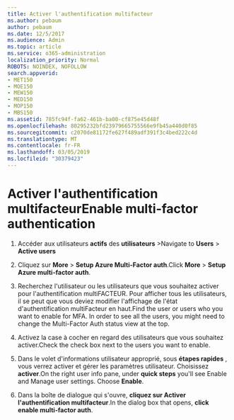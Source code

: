 ```yaml
---
title: Activer l'authentification multifacteur
ms.author: pebaum
author: pebaum
ms.date: 12/5/2017
ms.audience: Admin
ms.topic: article
ms.service: o365-administration
localization_priority: Normal
ROBOTS: NOINDEX, NOFOLLOW
search.appverid:
- MET150
- MOE150
- MEW150
- MED150
- MOP150
- MBS150
ms.assetid: 785fc94f-fa62-461b-ba00-cf875e45d48f
ms.openlocfilehash: 80295232bfd23979665755566e9fb45a440d0f85
ms.sourcegitcommit: c2070de81172fe627f489adf391f3c4bed222c4d
ms.translationtype: MT
ms.contentlocale: fr-FR
ms.lasthandoff: 03/05/2019
ms.locfileid: "30379423"
---
```

# <a name="enable-multi-factor-authentication"></a><span data-ttu-id="bb146-102">Activer l'authentification multifacteur</span><span class="sxs-lookup"><span data-stu-id="bb146-102">Enable multi-factor authentication</span></span>

1. <span data-ttu-id="bb146-103">Accéder aux utilisateurs **actifs** des **utilisateurs** \></span><span class="sxs-lookup"><span data-stu-id="bb146-103">Navigate to **Users** \> **Active users**</span></span>
    
2. <span data-ttu-id="bb146-104">Cliquez sur **More** \> **Setup Azure Multi-Factor auth**.</span><span class="sxs-lookup"><span data-stu-id="bb146-104">Click **More** \> **Setup Azure multi-factor auth**.</span></span> 
    
3. <span data-ttu-id="bb146-p101">Recherchez l'utilisateur ou les utilisateurs que vous souhaitez activer pour l'authentification multiFACTEUR. Pour afficher tous les utilisateurs, il se peut que vous deviez modifier l'affichage de l'état d'authentification multiFacteur en haut.</span><span class="sxs-lookup"><span data-stu-id="bb146-p101">Find the user or users who you want to enable for MFA. In order to see all the users, you might need to change the Multi-Factor Auth status view at the top.</span></span>
    
4. <span data-ttu-id="bb146-107">Activez la case à cocher en regard des utilisateurs que vous souhaitez activer.</span><span class="sxs-lookup"><span data-stu-id="bb146-107">Check the check box next to the users you want to enable.</span></span>
    
5.  <span data-ttu-id="bb146-p102">Dans le volet d'informations utilisateur approprié, sous **étapes rapides** , vous verrez activer et gérer les paramètres utilisateur. Choisissez **activer**.</span><span class="sxs-lookup"><span data-stu-id="bb146-p102">On the right user info pane, under **quick steps** you'll see Enable and Manage user settings. Choose **Enable**.</span></span> 
    
6. <span data-ttu-id="bb146-110">Dans la boîte de dialogue qui s'ouvre, **cliquez sur Activer l'authentification multifacteur**.</span><span class="sxs-lookup"><span data-stu-id="bb146-110">In the dialog box that opens, **click enable multi-factor auth**.</span></span> 
    

